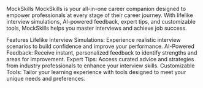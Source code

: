 MockSkills
MockSkills is your all-in-one career companion designed to empower professionals at every stage of their career journey. With lifelike interview simulations, AI-powered feedback, expert tips, and customizable tools, MockSkills helps you master interviews and achieve job success.

Features
Lifelike Interview Simulations: Experience realistic interview scenarios to build confidence and improve your performance.
AI-Powered Feedback: Receive instant, personalized feedback to identify strengths and areas for improvement.
Expert Tips: Access curated advice and strategies from industry professionals to enhance your interview skills.
Customizable Tools: Tailor your learning experience with tools designed to meet your unique needs and preferences.
